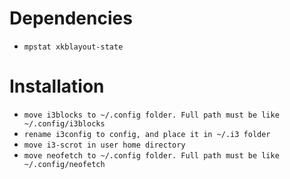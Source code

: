 # Dependencies

- `mpstat xkblayout-state`

# Installation
- `move i3blocks to ~/.config folder. Full path must be like ~/.config/i3blocks`
- `rename i3config to config, and place it in ~/.i3 folder`
- `move i3-scrot in user home directory`
- `move neofetch to ~/.config folder. Full path must be like ~/.config/neofetch`
